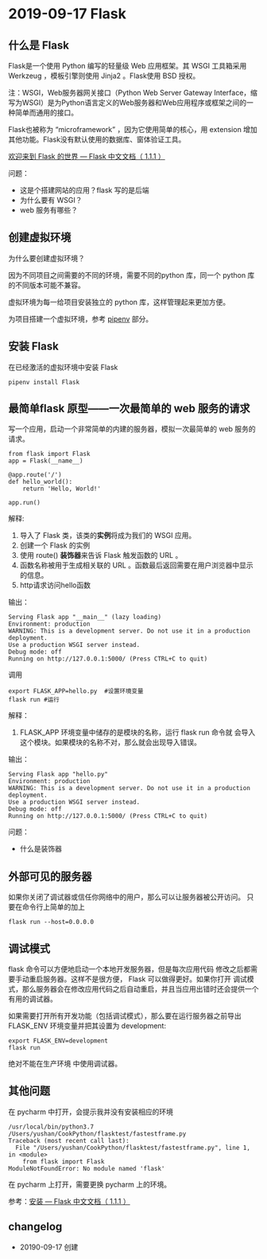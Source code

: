 # 2019-09-17 Flask

## 什么是 Flask

Flask是一个使用 Python 编写的轻量级 Web 应用框架。其 WSGI 工具箱采用 Werkzeug ，模板引擎则使用 Jinja2 。Flask使用 BSD 授权。

注：WSGI，Web服务器网关接口（Python Web Server Gateway Interface，缩写为WSGI）是为Python语言定义的Web服务器和Web应用程序或框架之间的一种简单而通用的接口。

Flask也被称为 “microframework” ，因为它使用简单的核心，用 extension 增加其他功能。Flask没有默认使用的数据库、窗体验证工具。

[欢迎来到 Flask 的世界 — Flask 中文文档（ 1.1.1 ）](https://dormousehole.readthedocs.io/en/latest/)

问题：

- 这是个搭建网站的应用？flask 写的是后端
- 为什么要有 WSGI？
- web 服务有哪些？

## 创建虚拟环境

为什么要创建虚拟环境？

因为不同项目之间需要的不同的环境，需要不同的python 库，同一个 python 库的不同版本可能不兼容。

虚拟环境为每一给项目安装独立的 python 库，这样管理起来更加方便。

为项目搭建一个虚拟环境，参考 [pipenv]() 部分。

## 安装 Flask

在已经激活的虚拟环境中安装 Flask

```
pipenv install Flask
```

## 最简单flask 原型——一次最简单的 web 服务的请求

写一个应用，启动一个非常简单的内建的服务器，模拟一次最简单的 web 服务的请求。

```
from flask import Flask
app = Flask(__name__)

@app.route('/')
def hello_world():
    return 'Hello, World!'
    
app.run()
```

解释:

1. 导入了 Flask 类，该类的**实例**将成为我们的 WSGI 应用。
2. 创建一个 Flask 的实例
3. 使用 route() **装饰器**来告诉 Flask 触发函数的 URL 。
4. 函数名称被用于生成相关联的 URL 。函数最后返回需要在用户浏览器中显示的信息。
5. http请求访问hello函数


输出：

```
Serving Flask app "__main__" (lazy loading)
Environment: production
WARNING: This is a development server. Do not use it in a production deployment.
Use a production WSGI server instead.
Debug mode: off
Running on http://127.0.0.1:5000/ (Press CTRL+C to quit)
```

调用
```shell
export FLASK_APP=hello.py  #设置环境变量
flask run #运行
```
解释：

1. FLASK_APP 环境变量中储存的是模块的名称，运行 flask run 命令就 会导入这个模块。如果模块的名称不对，那么就会出现导入错误。

输出：

```
Serving Flask app "hello.py"
Environment: production
WARNING: This is a development server. Do not use it in a production deployment.
Use a production WSGI server instead.
Debug mode: off
Running on http://127.0.0.1:5000/ (Press CTRL+C to quit)
```

问题：

- 什么是装饰器

## 外部可见的服务器

如果你关闭了调试器或信任你网络中的用户，那么可以让服务器被公开访问。 只要在命令行上简单的加上

`flask run --host=0.0.0.0`

## 调试模式

flask 命令可以方便地启动一个本地开发服务器，但是每次应用代码 修改之后都需要手动重启服务器。这样不是很方便， Flask 可以做得更好。如果你打开 调试模式，那么服务器会在修改应用代码之后自动重启，并且当应用出错时还会提供一个 有用的调试器。

如果需要打开所有开发功能（包括调试模式），那么要在运行服务器之前导出 FLASK_ENV 环境变量并把其设置为 development:

```
export FLASK_ENV=development
flask run
```

绝对不能在生产环境 中使用调试器。

## 其他问题

在 pycharm 中打开，会提示我并没有安装相应的环境

```
/usr/local/bin/python3.7 /Users/yushan/CookPython/flasktest/fastestframe.py
Traceback (most recent call last):
  File "/Users/yushan/CookPython/flasktest/fastestframe.py", line 1, in <module>
    from flask import Flask
ModuleNotFoundError: No module named 'flask'
```
在 pycharm 上打开，需要更换 pycharm 上的环境。

参考：[安装 — Flask 中文文档（ 1.1.1 ）](https://dormousehole.readthedocs.io/en/latest/installation.html#installation)


## changelog

- 20190-09-17 创建


